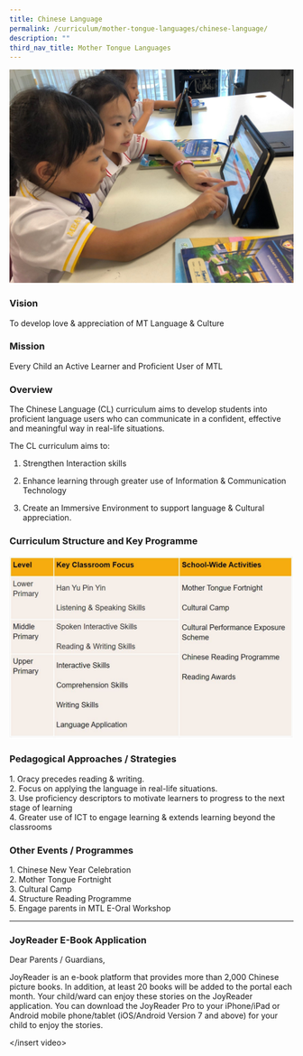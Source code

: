 ```yaml
---
title: Chinese Language
permalink: /curriculum/mother-tongue-languages/chinese-language/
description: ""
third_nav_title: Mother Tongue Languages
---
```

![](/images/CL%20Pic%201.jpeg)

### Vision

To develop love & appreciation of MT Language & Culture

### Mission

Every Child an Active Learner and Proficient User of MTL

### Overview

The Chinese Language (CL) curriculum aims to develop students into proficient language users who can communicate in a confident, effective and meaningful way in real-life situations.  
  
The CL curriculum aims to:  

1) Strengthen Interaction skills

2) Enhance learning through greater use of Information & Communication Technology 

3) Create an Immersive Environment to support language & Cultural appreciation.

### Curriculum Structure and Key Programme

![](/images/Capture1.jpg)

### Pedagogical Approaches / Strategies

1. Oracy precedes reading & writing. <br>
2\. Focus on applying the language in real-life situations. <br>
3\. Use proficiency descriptors to motivate learners to progress to the next stage of learning <br>
4\. Greater use of ICT to engage learning & extends learning beyond the classrooms


### Other Events / Programmes
 
1\. Chinese New Year Celebration <br>
2\. Mother Tongue Fortnight <br>
3\. Cultural Camp <br>
4\. Structure Reading Programme <br>
5\. Engage parents in MTL E-Oral Workshop

-----------

### JoyReader E-Book Application

Dear Parents / Guardians, 

JoyReader is an e-book platform that provides more than 2,000 Chinese picture books. In addition, at least 20 books will be added to the portal each month. Your child/ward can enjoy these stories on the JoyReader application. You can download the JoyReader Pro to your iPhone/iPad or Android mobile phone/tablet (iOS/Android Version 7 and above) for your child to enjoy the stories.

</insert video>